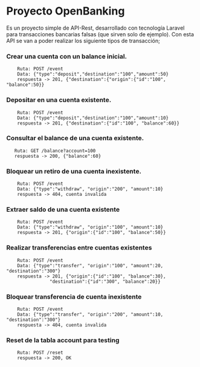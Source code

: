 # Proyecto OpenBanking 
Es un proyecto simple de API-Rest, desarrollado con tecnología Laravel para transacciones bancarias falsas (que sirven solo de ejemplo). Con esta API se van a poder realizar los siguiente tipos de transacción;

### Crear una cuenta con un balance inicial.
```
    Ruta: POST /event 
    Data: {"type":"deposit","destination":"100","amount":50}  
    respuesta -> 201, {"destination":{"origin":{"id":"100", "balance":50}}
```

### Depositar en una cuenta existente.
```
    Ruta: POST /event 
    Data: {"type":"deposit","destination":"100","amount":10}
    respuesta -> 201, {"destination":{"id":"100", "balance":60}}
```

### Consultar el balance de una cuenta existente.
```
   Ruta: GET /balance?account=100 
   respuesta -> 200, {"balance":60}
```

### Bloquear un retiro de una cuenta inexistente.
```
    Ruta: POST /event 
    Data: {"type":"withdraw", "origin":"200", "amount":10}
    respuesta -> 404, cuenta invalida  
```

### Extraer saldo de una cuenta existente
```
    Ruta: POST /event 
    Data: {"type":"withdraw", "origin":"100", "amount":10}
    respuesta -> 201, {"origin":{"id":"100", "balance":50}}
```

### Realizar transferencias entre cuentas existentes
```
    Ruta: POST /event 
    Data: {"type":"transfer", "origin":"100", "amount":20, "destination":"300"}
    respuesta -> 201, {"origin":{"id":"100", "balance":30}, 
                "destination":{"id":"300", "balance":20}}
```

### Bloquear transferencia de cuenta inexistente
```
    Ruta: POST /event 
    Data: {"type":"transfer", "origin":"200", "amount":10, "destination":"300"}
    respuesta -> 404, cuenta invalida
```
### Reset de la tabla account para testing
```
    Ruta: POST /reset 
    respuesta -> 200, OK
```
